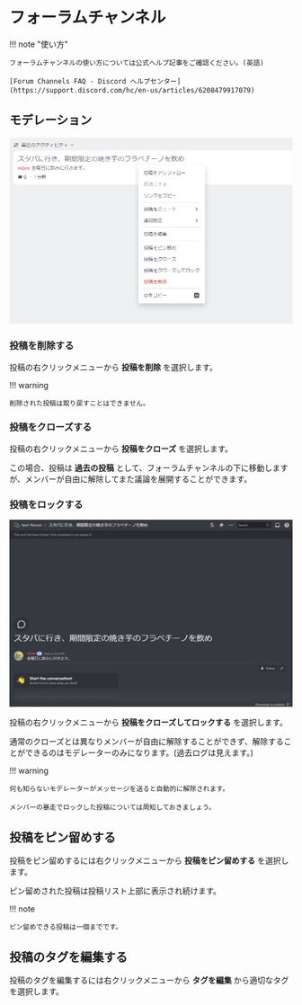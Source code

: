 # フォーラムチャンネル

!!! note "使い方"

    フォーラムチャンネルの使い方については公式ヘルプ記事をご確認ください。(英語)

    [Forum Channels FAQ - Discord ヘルプセンター](https://support.discord.com/hc/en-us/articles/6208479917079)

## モデレーション

![右クリックメニュー](../image/174444.png)

### 投稿を削除する

投稿の右クリックメニューから **投稿を削除** を選択します。

!!! warning

    削除された投稿は取り戻すことはできません。

### 投稿をクローズする

投稿の右クリックメニューから **投稿をクローズ** を選択します。

この場合、投稿は **過去の投稿** として、フォーラムチャンネルの下に移動しますが、メンバーが自由に解除してまた議論を展開することができます。

### 投稿をロックする

![ロックされた画面](../image/174748.png)

投稿の右クリックメニューから **投稿をクローズしてロックする** を選択します。

通常のクローズとは異なりメンバーが自由に解除することができず、解除することができるのはモデレーターのみになります。(過去ログは見えます。)

!!! warning

    何も知らないモデレーターがメッセージを送ると自動的に解除されます。

    メンバーの暴走でロックした投稿については周知しておきましょう。

## 投稿をピン留めする

投稿をピン留めするには右クリックメニューから **投稿をピン留めする** を選択します。

ピン留めされた投稿は投稿リスト上部に表示され続けます。

!!! note

    ピン留めできる投稿は一個までです。

## 投稿のタグを編集する

投稿のタグを編集するには右クリックメニューから **タグを編集** から適切なタグを選択します。
